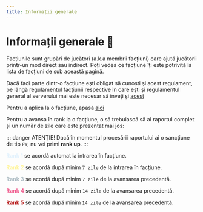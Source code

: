 ```yaml
---
title: Informații generale
---
```


# Informații generale 👥
Facțiunile sunt grupări de jucători (a.k.a membrii facțiuni) care ajută jucătorii printr-un mod direct sau indirect. Poți vedea ce facțiune îți este potrivită la lista de facțiuni de sub această pagină.

Dacă faci parte dintr-o facțiune ești obligat să cunoști și acest regulament, pe lângă regulamentul facțiunii respective în care ești și regulamentul general al serverului mai este necesar să înveți și [acest](https://ragepanel.b-hood.ro/rules/view/regulament-general-factiuni "Regulament factiuni") 

Pentru a aplica la o facțiune, apasă [aici](https://ragepanel.b-hood.ro/factions "Regulament facțiune")

Pentru a avansa în rank la o facțiune, o să trebuiască să ai raportul complet și un număr de zile care este prezentat mai jos:

::: danger ATENȚIE!
Dacă în momentul procesării raportului ai o sancțiune de tip `FW`, nu vei primi **rank up**.
:::

<span style="color:#E3F2FD;"><strong>Rank 1</strong></span> se acordă automat la intrarea în facțiune.

<span style="color:#FFF59D;"><strong>Rank 2</strong></span> se acordă după minim `7 zile` de la intrarea în facțiune.

<span style="color:#B0BEC5;"><strong>Rank 3</strong></span> se acordă după minim `7 zile` de la avansarea precedentă.

<span style="color:#F06292;"><strong>Rank 4</strong></span> se acordă după minim `14 zile` de la avansarea precedentă.

<span style="color:#B71C1C;"><strong>Rank 5</strong></span> se acordă după minim `14 zile` de la avansarea precedentă.
